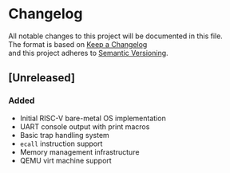 # Changelog

All notable changes to this project will be documented in this file.  
The format is based on [Keep a Changelog](https://keepachangelog.com/en/1.1.0/)  
and this project adheres to [Semantic Versioning](https://semver.org/spec/v2.0.0.html).

## [Unreleased]

### Added
- Initial RISC-V bare-metal OS implementation
- UART console output with print macros
- Basic trap handling system
- `ecall` instruction support
- Memory management infrastructure
- QEMU virt machine support
